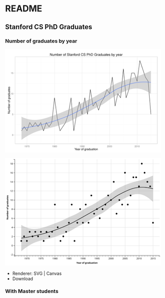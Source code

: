 # README

## Stanford CS PhD Graduates

### Number of graduates by year

!["Number of graduates"](output/Q1_number_of_graduates_by_year.png)

!["Number of graduates (SVG version)"](output/Q1_number_of_graduates_by_year.svg)

<!--html_preserve--><div id="plot_id773770339-container" class="ggvis-output-container">
<div id="plot_id773770339" class="ggvis-output"></div>
<div class="plot-gear-icon">
<nav class="ggvis-control">
<a class="ggvis-dropdown-toggle" title="Controls" onclick="return false;"></a>
<ul class="ggvis-dropdown">
<li>
Renderer: 
<a id="plot_id773770339_renderer_svg" class="ggvis-renderer-button" onclick="return false;" data-plot-id="plot_id773770339" data-renderer="svg">SVG</a>
 | 
<a id="plot_id773770339_renderer_canvas" class="ggvis-renderer-button" onclick="return false;" data-plot-id="plot_id773770339" data-renderer="canvas">Canvas</a>
</li>
<li>
<a id="plot_id773770339_download" class="ggvis-download" data-plot-id="plot_id773770339">Download</a>
</li>
</ul>
</nav>
</div>
</div>
<script type="text/javascript">
var plot_id773770339_spec = {
  "data": [
    {
      "name": ".0",
      "format": {
        "type": "csv",
        "parse": {
          "EndYear": "number",
          "NumGrads": "number"
        }
      },
      "values": "\"EndYear\",\"NumGrads\"\n1968,1\n1969,2\n1970,1\n1971,3\n1972,2\n1973,3\n1974,2\n1975,3\n1976,1\n1977,3\n1978,2\n1979,3\n1980,9\n1981,4\n1982,1\n1983,2\n1984,3\n1985,5\n1986,9\n1987,1\n1988,5\n1989,8\n1990,5\n1991,9\n1992,5\n1993,11\n1994,7\n1995,8\n1996,6\n1997,8\n1998,9\n1999,11\n2000,10\n2001,14\n2002,7\n2003,10\n2004,9\n2005,16\n2006,9\n2007,11\n2008,15\n2009,15\n2010,13\n2011,18\n2012,16\n2013,14\n2014,13\n2015,5"
    },
    {
      "name": ".0/model_prediction1",
      "format": {
        "type": "csv",
        "parse": {
          "resp_upr_": "number",
          "pred_": "number",
          "resp_lwr_": "number",
          "resp_": "number"
        }
      },
      "values": "\"resp_upr_\",\"pred_\",\"resp_lwr_\",\"resp_\"\n4.50889431404532,1968,-1.27067660553978,1.61910885425277\n4.30492809711767,1968.59493670886,-0.965776188725547,1.66957595419606\n4.12564423130689,1969.18987341772,-0.67735007496187,1.72414707817251\n3.97234696941581,1969.78481012658,-0.40693660157564,1.78270518392008\n3.84635583644577,1970.37974683544,-0.156089378092105,1.84513322917683\n3.74887208304887,1970.9746835443,0.0737562603125668,1.91131417168072\n3.68076815528023,1971.56962025316,0.281493783059265,1.98113096916975\n3.64230981393819,1972.16455696203,0.466623344825575,2.05446657938188\n3.63286653827308,1972.75949367089,0.629541381837274,2.13120396005518\n3.65060951041209,1973.35443037975,0.771749417804539,2.21117946410832\n3.6924919598949,1973.94936708861,0.895987584021347,2.29423977195812\n3.75551614514666,1974.54430379747,1.00570222905714,2.3806091871019\n3.83659629992154,1975.13924050633,1.10449096226261,2.47054363109207\n3.93273089533317,1975.73417721519,1.19586715562878,2.56429902548098\n4.04117791799858,1976.32911392405,1.28308466564335,2.66213129182097\n4.15955449078487,1976.92405063291,1.36903821254387,2.76429635166437\n4.28586745641299,1977.51898734177,1.45623279671425,2.87105012656362\n4.41849749808936,1978.11392405063,1.54679957805273,2.98264853807104\n4.55616117829143,1978.70886075949,1.64253383718658,3.099347507739\n4.69635650830006,1979.30379746835,1.74628199057142,3.22131924943574\n4.83139990296994,1979.89873417722,1.86503454855078,3.34821722576036\n4.96475743187467,1980.49367088608,1.99507267718829,3.47991505453148\n5.10225400335882,1981.08860759494,2.13044706432382,3.61635053384132\n5.24889057345163,1981.6835443038,2.26603235011249,3.75746146178206\n5.40754007012867,1982.27848101266,2.3988312027634,3.90318563644603\n5.57816593917873,1982.87341772152,2.52875577267211,4.05346085592542\n5.7577325077058,1983.46835443038,2.65871732891907,4.20822491831244\n5.94077334126789,1984.06329113924,2.79405790213062,4.36741562169926\n6.12037904388483,1984.6582278481,2.94156248447163,4.53097076417823\n6.28933487141508,1985.25316455696,3.10938099044513,4.6993579309301\n6.44615440143606,1985.84810126582,3.30673008648317,4.87644224395961\n6.60007649623081,1986.44303797468,3.52378446322639,5.0619304797286\n6.76177886986839,1987.03797468354,3.74720959757234,5.25449423372037\n6.94033319290016,1987.63291139241,3.96527700993678,5.45280510141847\n7.1408442990587,1988.22784810127,4.17022505755376,5.65553467830623\n7.36270176879901,1988.82278481013,4.36000735093508,5.86135455986704\n7.59936933026284,1989.41772151899,4.53850335290561,6.06893634158423\n7.83984119423253,1990.01265822785,4.71406204365014,6.27695161894134\n8.07094836606659,1990.60759493671,4.89719560877678,6.48407198742169\n8.28010911117055,1991.20253164557,5.0985079471492,6.68930852915987\n8.46787538502629,1991.79746835443,5.32378111180856,6.89582824841743\n8.64532297973225,1992.39240506329,5.56338302487613,7.10435300230419\n8.82399585153625,1992.98734177215,5.80478594733327,7.31439089943476\n9.01403207825738,1993.58227848101,6.03686801859023,7.52545004842381\n9.22179444845231,1994.17721518987,6.25228266731953,7.73703855788592\n9.44802947839682,1994.77215189873,6.44929959447504,7.94866453643593\n9.68750478539386,1995.36708860759,6.632167399983,8.15983609268843\n9.93034646812818,1995.96202531646,6.809776202388,8.37006133525809\n10.1643132875697,1996.55696202532,6.99338345794928,8.57884837275949\n10.3782861531373,1997.15189873418,7.19507932196675,8.78668273755205\n10.5896808390942,1997.74683544304,7.4349816122231,9.01233122565864\n10.8099652556716,1998.3417721519,7.7073376451652,9.25865145041842\n11.0419467601116,1998.93670886076,7.997414189213,9.5196804746623\n11.2872974094518,1999.53164556962,8.29161331299119,9.78945536122152\n11.545121253276,2000.12658227848,8.57890509257791,10.062013172927\n11.8108734506979,2000.72151898734,8.85190849452154,10.3313909726097\n12.0760741991556,2001.3164556962,9.1071774470459,10.5916258231007\n12.3290105466866,2001.91139240506,9.34449902777537,10.836754787231\n12.5562017931265,2002.50632911392,9.56542806253676,11.0608149278317\n12.7449464080878,2003.10126582278,9.7717036146261,11.258325011357\n12.9160368476772,2003.69620253165,9.97472827141026,11.4453825595437\n13.0829035337455,2004.29113924051,10.1777631258897,11.6303333298176\n13.2437960198682,2004.88607594937,10.3770958558451,11.8104459378567\n13.3971255521753,2005.48101265823,10.5688524465023,11.9829889993388\n13.5415078124717,2006.07594936709,10.7489544474122,12.1452311299419\n13.6758319853731,2006.67088607595,10.9130499053149,12.294440945344\n13.7993490883351,2007.26582278481,11.0564250341111,12.4278870612231\n13.9117643275773,2007.86075949367,11.1739118589368,12.5428380932571\n14.0133067865778,2008.45569620253,11.25981852767,12.6365626571239\n14.1047781220128,2009.05063291139,11.3079503191612,12.706364220587\n14.1941127568642,2009.64556962025,11.3172213151398,12.755667036002\n14.2890282336349,2010.24050632911,11.2877204270349,12.7883743303349\n14.3921668175697,2010.83544303797,11.2174019642858,12.8047843909277\n14.5050738065679,2011.43037974684,11.1053172036773,12.8051955051226\n14.6282754867156,2012.0253164557,10.9515364338075,12.7899059602616\n14.76152400562,2012.62025316456,10.7569040817532,12.7592140436866\n14.9040941104826,2013.21518987342,10.5227419749973,12.7134180427399\n15.0550414024436,2013.81012658228,10.2505910870833,12.6528162447635\n15.2133835894945,2014.40506329114,9.94203028470409,12.5777069370993\n15.3782063799322,2015,9.59857043424672,12.4883884070895"
    },
    {
      "name": "scale/x",
      "format": {
        "type": "csv",
        "parse": {
          "domain": "number"
        }
      },
      "values": "\"domain\"\n1965.65\n2017.35"
    },
    {
      "name": "scale/y",
      "format": {
        "type": "csv",
        "parse": {
          "domain": "number"
        }
      },
      "values": "\"domain\"\n-2.23421043581677\n18.963533830277"
    }
  ],
  "scales": [
    {
      "name": "x",
      "domain": {
        "data": "scale/x",
        "field": "data.domain"
      },
      "zero": false,
      "nice": false,
      "clamp": false,
      "range": "width"
    },
    {
      "name": "y",
      "domain": {
        "data": "scale/y",
        "field": "data.domain"
      },
      "zero": false,
      "nice": false,
      "clamp": false,
      "range": "height"
    }
  ],
  "marks": [
    {
      "type": "symbol",
      "properties": {
        "update": {
          "fill": {
            "value": "#000000"
          },
          "size": {
            "value": 50
          },
          "x": {
            "scale": "x",
            "field": "data.EndYear"
          },
          "y": {
            "scale": "y",
            "field": "data.NumGrads"
          }
        },
        "ggvis": {
          "data": {
            "value": ".0"
          }
        }
      },
      "from": {
        "data": ".0"
      }
    },
    {
      "type": "area",
      "properties": {
        "update": {
          "fill": {
            "value": "#333333"
          },
          "y2": {
            "scale": "y",
            "field": "data.resp_upr_"
          },
          "fillOpacity": {
            "value": 0.2
          },
          "x": {
            "scale": "x",
            "field": "data.pred_"
          },
          "y": {
            "scale": "y",
            "field": "data.resp_lwr_"
          },
          "stroke": {
            "value": "transparent"
          }
        },
        "ggvis": {
          "data": {
            "value": ".0/model_prediction1"
          }
        }
      },
      "from": {
        "data": ".0/model_prediction1"
      }
    },
    {
      "type": "line",
      "properties": {
        "update": {
          "stroke": {
            "value": "#000000"
          },
          "strokeWidth": {
            "value": 2
          },
          "x": {
            "scale": "x",
            "field": "data.pred_"
          },
          "y": {
            "scale": "y",
            "field": "data.resp_"
          },
          "fill": {
            "value": "transparent"
          }
        },
        "ggvis": {
          "data": {
            "value": ".0/model_prediction1"
          }
        }
      },
      "from": {
        "data": ".0/model_prediction1"
      }
    }
  ],
  "legends": [],
  "axes": [
    {
      "type": "x",
      "scale": "x",
      "orient": "bottom",
      "title": "Year of graduation",
      "format": "f",
      "subdivide": 4,
      "tickSizeMajor": 5,
      "tickSizeMinor": 3,
      "tickSizeEnd": 5,
      "layer": "back",
      "grid": true
    },
    {
      "type": "y",
      "scale": "y",
      "orient": "left",
      "title": "Number of graduates",
      "layer": "back",
      "grid": true
    }
  ],
  "padding": null,
  "ggvis_opts": {
    "keep_aspect": false,
    "resizable": true,
    "padding": {},
    "duration": 250,
    "renderer": "svg",
    "hover_duration": 0,
    "width": 672,
    "height": 480
  },
  "handlers": null
};
ggvis.getPlot("plot_id773770339").parseSpec(plot_id773770339_spec);
</script><!--/html_preserve-->

### With Master students

